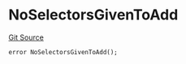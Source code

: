 # NoSelectorsGivenToAdd
[Git Source](https://github.com/thrackle-io/tron/blob/cc8b8345c329b2556fa21578401d762291784e46/src/protocol/economic/ruleProcessor/RuleProcessorDiamondLib.sol)


```solidity
error NoSelectorsGivenToAdd();
```

